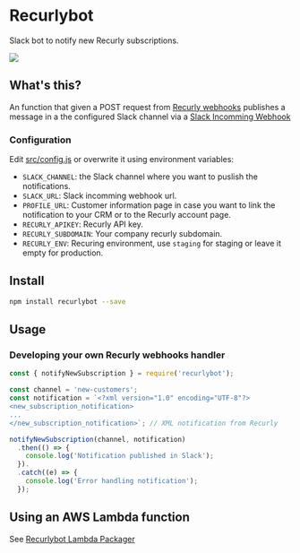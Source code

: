 # Recurlybot
Slack bot to notify new Recurly subscriptions.

![](http://g.recordit.co/MDZuZBIOAe.gif)

## What's this?
An function that given a POST request from [Recurly webhooks](https://docs.recurly.com/docs/webhooks) publishes a message in a the configured Slack channel via a [Slack Incomming Webhook](https://api.slack.com/incoming-webhooks)

### Configuration
Edit [src/config.js](https://github.com/AudienseCo/recurlybot/blob/master/src/config.js) or overwrite it using environment variables:
  - `SLACK_CHANNEL`: the Slack channel where you want to puslish the notifications.
  - `SLACK_URL`: Slack incomming webhook url.
  - `PROFILE_URL`: Customer information page in case you want to link the notification to your CRM or to the Recurly account page.
  - `RECURLY_APIKEY`: Recurly API key.
  - `RECURLY_SUBDOMAIN`: Your company recurly subdomain.
  - `RECURLY_ENV`: Recuring environment, use `staging` for staging or leave it empty for production.

## Install
```bash
npm install recurlybot --save
```

## Usage

### Developing your own Recurly webhooks handler 
```js
const { notifyNewSubscription } = require('recurlybot');

const channel = 'new-customers';
const notification = `<?xml version="1.0" encoding="UTF-8"?>
<new_subscription_notification>
...
</new_subscription_notification>`; // XML notification from Recurly

notifyNewSubscription(channel, notification)
  .then(() => {
    console.log('Notification published in Slack');
  }).
  .catch((e) => {
    console.log('Error handling notification');
  });
```

## Using an AWS Lambda function
See [Recurlybot Lambda Packager](https://github.com/AudienseCo/recurlybot-lambda)
